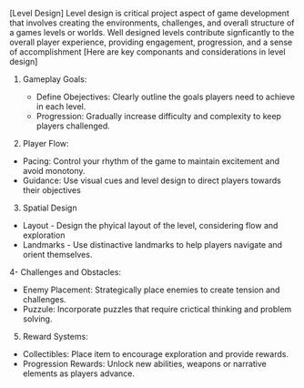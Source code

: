 [Level Design]
Level design is critical project aspect of game development that involves creating the environments, challenges, and overall structure of a games levels or worlds. Well designed levels contribute signficantly to the overall player experience, providing engagement, progression, and a sense of accomplishment
[Here are key componants and considerations in level design]
1. Gameplay Goals:
   - Define Obejectives: Clearly outline the goals players need to achieve in each level.
   - Progression: Gradually increase difficulty and complexity to keep players challenged.

2. Player Flow:
 - Pacing: Control your rhythm of the game to maintain excitement and avoid monotony.
 - Guidance: Use visual cues and level design to direct players towards their objectives

3. Spatial Design
 - Layout - Design the phyical layout of the level, considering flow and exploration
 - Landmarks - Use distinactive landmarks to help players navigate and orient themselves.

4- Challenges and Obstacles:
  - Enemy Placement: Strategically place enemies to create tension and challenges.
  - Puzzule: Incorporate puzzles that require crictical thinking and problem solving.

5. Reward Systems:
 - Collectibles: Place item to encourage exploration and provide rewards.
 - Progression Rewards: Unlock new abilities, weapons or narrative elements as players advance.
